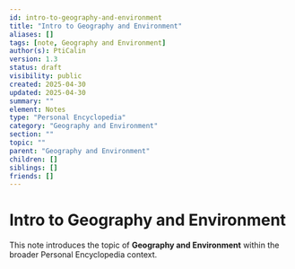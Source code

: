 ```yaml
---
id: intro-to-geography-and-environment
title: "Intro to Geography and Environment"
aliases: []
tags: [note, Geography and Environment]
author(s): PtiCalin
version: 1.3
status: draft
visibility: public
created: 2025-04-30
updated: 2025-04-30
summary: ""
element: Notes
type: "Personal Encyclopedia"
category: "Geography and Environment"
section: ""
topic: ""
parent: "Geography and Environment"
children: []
siblings: []
friends: []
---
```

# Intro to Geography and Environment

This note introduces the topic of **Geography and Environment** within the broader Personal Encyclopedia context.
